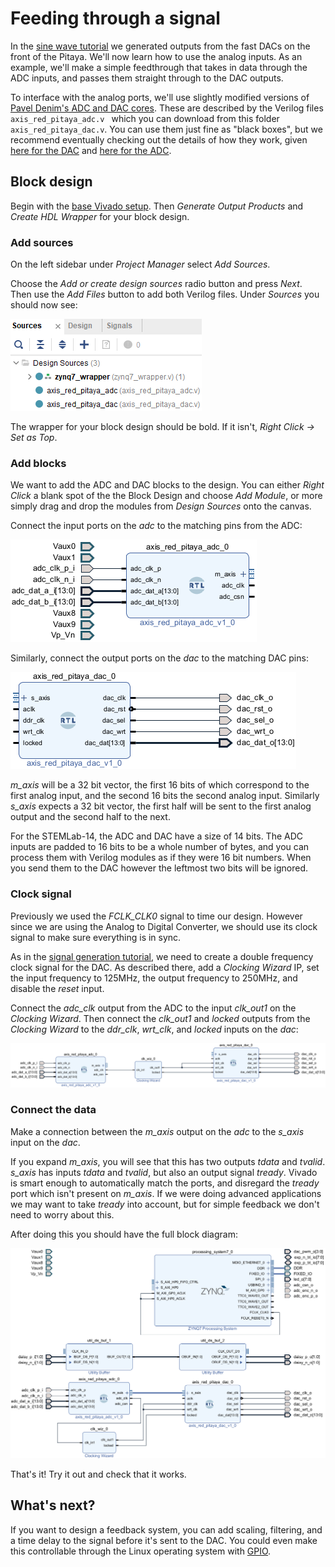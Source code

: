 # Feeding through a signal

In the [sine wave tutorial](/Tutorials/PROJ_IOSignalGeneration) we generated outputs from the fast DACs on the front of the Pitaya. We'll now learn how to use the analog inputs. As an example, we'll make a simple feedthrough that takes in data through the ADC inputs, and passes them straight through to the DAC outputs.

To interface with the analog ports, we'll use slightly modified versions of [Pavel Denim's ADC and DAC cores](https://github.com/pavel-demin/red-pitaya-notes/tree/master/cores). These are described by the Verilog files `axis_red_pitaya_adc.v `  which you can download from this folder `axis_red_pitaya_dac.v`. You can use them just fine as "black boxes", but we recommend eventually checking out the details of how they work, given [here for the DAC](/Tutorials/CORE_DAC_AXIS) and [here for the ADC](/Tutorials/CORE_ADC_AXIS).

## Block design

Begin with the [base Vivado setup](/Tutorials/SETUP_BaseCode). Then *Generate Output Products* and *Create HDL Wrapper* for your block design.

### Add sources

On the left sidebar under *Project Manager* select *Add Sources*. 

Choose the *Add or create design sources* radio button and press *Next*. Then use the *Add Files* button to add both Verilog files. Under *Sources* you should now see:

![Under Design Sources there is the bold zynq7_wrapper at the top, followed by axis_red_pitaya_adc and red_pitaya_dac](img_DesignSources.png)

The wrapper for your block design should be bold. If it isn't, *Right Click -> Set as Top*.

### Add blocks

We want to add the ADC and DAC blocks to the design. You can either *Right Click* a blank spot of the the Block Design and choose *Add Module*, or more simply drag and drop the modules from *Design Sources* onto the canvas.

Connect the input ports on the *adc* to the matching pins from the ADC:

![adc_clk_p_i to adc_clk_p, adc_clk_n_i to adc_clk_n adc_dat_a_i to adc_dat_a adc_dat_b_i to adc_dat_b](img_ADCInput.png)

Similarly, connect the output ports on the *dac* to the matching DAC pins:

![dac_clk to dac_clk_o, dac_rst to dac_rst_o, dac_sel to dac_sel_o dac_wrt to dac_wrt_0, dac_dat to dac_dat_o](img_DACOutput.png)

*m_axis* will be a 32 bit vector, the first 16 bits of which correspond to the first analog input, and the second 16 bits the second analog input. Similarly *s_axis* expects a 32 bit vector, the first half will be sent to the first analog output and the second half to the next.

For the STEMLab-14, the ADC and DAC have a size of 14 bits. The ADC inputs are padded to 16 bits to be a whole number of bytes, and you can process them with Verilog modules as if they were 16 bit numbers. When you send them to the DAC however the leftmost two bits will be ignored.

### Clock signal

Previously we used the *FCLK_CLK0* signal to time our design. However since we are using the Analog to Digital Converter, we should use its clock signal to make sure everything is in sync.

As in the [signal generation tutorial](/Tutorials/PROJ_IOSignalGeneration), we need to create a double frequency clock signal for the DAC. As described there, add a *Clocking Wizard* IP, set the input frequency to 125MHz, the output frequency to 250MHz, and disable the *reset* input.

Connect the *adc_clk* output from the ADC to the input *clk_out1* on the *Clocking Wizard*. Then connect the *clk_out1* and *locked* outputs from the *Clocking Wizard* to the *ddr_clk*, *wrt_clk*, and *locked* inputs on the *dac*:

![](img_ClockConnections.png)

### Connect the data

Make a connection between the *m_axis* output on the *adc* to the *s_axis* input on the *dac*. 

If you expand *m_axis*, you will see that this has two outputs *tdata* and *tvalid*. *s_axis* has inputs *tdata* and *tvalid*, but also an output signal *tready*. Vivado is smart enough to automatically match the ports, and disregard the *tready* port which isn't present on *m_axis*. If we were doing advanced applications we may want to take *tready* into account, but for simple feedback we don't need to worry about this.

After doing this you should have the full block diagram:

![](img_FullDiagram.png)

That's it! Try it out and check that it works.

## What's next?

If you want to design a feedback system, you can add scaling, filtering, and a time delay to the signal before it's sent to the DAC. You could even make this controllable through the Linux operating system with [GPIO](/Tutorials/PROJ_LEDAXI).